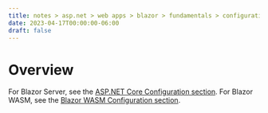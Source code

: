 ```yaml
---
title: notes > asp.net > web apps > blazor > fundamentals > configuration
date: 2023-04-17T00:00:00-06:00
draft: false
---
```


# Overview
For Blazor Server, see the [ASP.NET Core Configuration section](../../../core/overview.md#configuration).
For Blazor WASM, see the [Blazor WASM Configuration section](../blazor-wasm/configuration.md).
